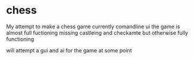 # chess

My attempt to make a chess game currently comandline ui the game is almost full fuctioning missing castleing and checkamte but otherwise fully functioning

will attempt a gui and ai for the game at some point
